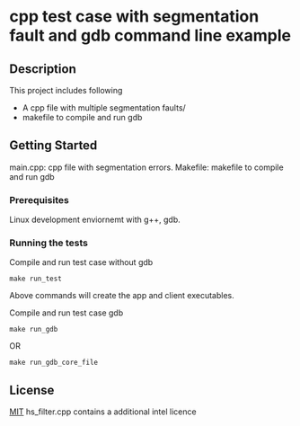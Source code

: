 # cpp test case with segmentation fault and gdb command line example

## Description
This project includes following
- A cpp file with multiple segmentation faults/
- makefile to compile and run gdb

## Getting Started

main.cpp: cpp file with segmentation errors.
Makefile: makefile to compile and run gdb

### Prerequisites

Linux development enviornemt with g++, gdb.

### Running the tests
Compile and run test case without gdb
``` 
make run_test
``` 
Above commands will create the app and client executables.

Compile and run test case gdb
``` 
make run_gdb
``` 
OR
``` 
make run_gdb_core_file
``` 

## License
[MIT](https://choosealicense.com/licenses/mit/)
hs_filter.cpp contains a additional intel licence

